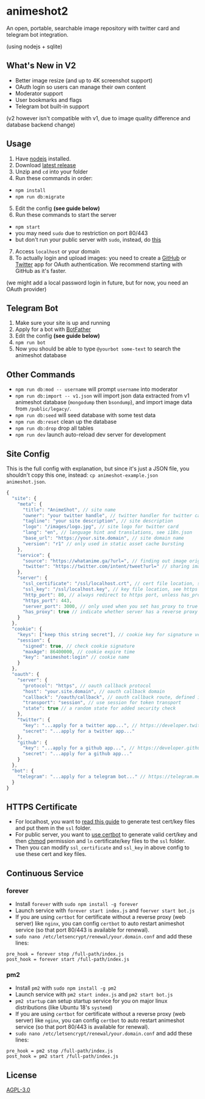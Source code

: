 
# animeshot2

An open, portable, searchable image repository with twitter card and telegram bot integration.

(using nodejs + sqlite)

## What's New in V2

- Better image resize (and up to 4K screenshot support)
- OAuth login so users can manage their own content
- Moderator support
- User bookmarks and flags
- Telegram bot built-in support

(v2 however isn't compatible with v1, due to image quality difference and database backend change)

## Usage

1. Have [nodejs](https://nodejs.org/en/download/current/) installed.
2. Download [latest release](https://github.com/bitinn/animeshot2/releases)
3. Unzip and `cd` into your folder
4. Run these commands in order:
  - `npm install`
  - `npm run db:migrate`
5. Edit the config **(see guide below)**
6. Run these commands to start the server
  - `npm start`
  - you may need `sudo` due to restriction on port 80/443
  - but don't run your public server with `sudo`, instead, do [this](https://stackoverflow.com/questions/16573668/best-practices-when-running-node-js-with-port-80-ubuntu-linode)
7. Access `localhost` or your domain
8. To actually login and upload images: you need to create a [GitHub](https://developer.github.com/apps/building-oauth-apps/creating-an-oauth-app/) or [Twitter](https://developer.twitter.com/) app for OAuth authentication. We recommend starting with GitHub as it's faster.

(we might add a local password login in future, but for now, you need an OAuth provider)

## Telegram Bot

1. Make sure your site is up and running
2. Apply for a bot with [BotFather](https://telegram.me/BotFather)
3. Edit the config **(see guide below)**
4. `npm run bot`
5. Now you should be able to type `@yourbot some-text` to search the animeshot database

## Other Commands

- `npm run db:mod -- username` will prompt `username` into moderator
- `npm run db:import -- v1.json` will import json data extracted from v1 animeshot database (`mongodump` then `bsondump`), and import image data from `/public/legacy/`.
- `npm run db:seed` will seed database with some test data
- `npm run db:reset` clean up the database
- `npm run db:drop` drop all tables
- `npm run dev` launch auto-reload dev server for development

## Site Config

This is the full config with explanation, but since it's just a JSON file, you shouldn't copy this one, instead: `cp animeshot-example.json animeshot.json`.

```javascript
{
  "site": {
    "meta": {
      "title": "AnimeShot", // site name
      "owner": "your twitter handle", // twitter handler for twitter card
      "tagline": "your site description", // site description
      "logo": "/images/logo.jpg", // site logo for twitter card
      "lang": "en", // language hint and translations, see i18n.json
      "base_url": "https://your.site.domain", // site domain name
      "version": "r1" // only used in static asset cache bursting
    },
    "service": {
      "source": "https://whatanime.ga/?url=", // finding out image origin
      "twitter": "https://twitter.com/intent/tweet?url=" // sharing image
    },
    "server": {
      "ssl_certificate": "/ssl/localhost.crt", // cert file location, see https guide below
      "ssl_key": "/ssl/localhost.key", // key file location, see https guide below
      "http_port": 80, // always redirect to https port, unless has_proxy is true
      "https_port": 443,
      "server_port": 3000, // only used when you set has_proxy to true
      "has_proxy": true // indicate whether server has a reverse proxy
    }
  },
  "cookie": {
    "keys": ["keep this string secret"], // cookie key for signature verification
    "session": {
      "signed": true, // check cookie signature
      "maxAge": 86400000, // cookie expire time
      "key": "animeshot:login" // cookie name
    }
  },
  "oauth": {
    "server": {
      "protocol": "https", // oauth callback protocol
      "host": "your.site.domain", // oauth callback domain
      "callback": "/oauth/callback", // oauth callback route, defined in routes.js
      "transport": "session", // use session for token transport
      "state": true // a random state for added security check
    },
    "twitter": {
      "key": "...apply for a twitter app...", // https://developer.twitter.com/
      "secret": "...apply for a twitter app..."
    },
    "github": {
      "key": "...apply for a github app...", // https://developer.github.com/
      "secret": "...apply for a github app..."
    }
  },
  "bot": {
    "telegram": "...apply for a telegram bot..." // https://telegram.me/BotFather
  }
}
```

## HTTPS Certificate

- For localhost, you want to [read this guide](https://letsencrypt.org/docs/certificates-for-localhost/) to generate test cert/key files and put them in the `ssl` folder.
- For public server, you want to [use certbot](https://certbot.eff.org/) to generate valid cert/key and then [chmod](https://github.com/certbot/certbot/issues/5257) permission and `ln` certificate/key files to the `ssl` folder.
- Then you can modify `ssl_certificate` and `ssl_key` in above config to use these cert and key files.

## Continuous Service

### forever

- Install `forever` with `sudo npm install -g forever`
- Launch service with `forever start index.js` and `foerver start bot.js`
- If you are using `certbot` for certificate without a reverse proxy (web server) like `nginx`, you can config `certbot` to auto restart animeshot service (so that port 80/443 is available for renewal).
- `sudo nano /etc/letsencrypt/renewal/your.domain.conf` and add these lines:

```
pre_hook = forever stop /full-path/index.js
post_hook = forever start /full-path/index.js
```

### pm2

- Install `pm2` with `sudo npm install -g pm2`
- Launch service with `pm2 start index.js` and `pm2 start bot.js`
- `pm2 startup` can setup startup service for you on major linux distributions (like Ubuntu 18's `systemd`)
- If you are using `certbot` for certificate without a reverse proxy (web server) like `nginx`, you can config `certbot` to auto restart animeshot service (so that port 80/443 is available for renewal).
- `sudo nano /etc/letsencrypt/renewal/your.domain.conf` and add these lines:

```
pre_hook = pm2 stop /full-path/index.js
post_hook = pm2 start /full-path/index.js
```

## License

[AGPL-3.0](https://github.com/bitinn/animeshot2/blob/master/LICENSE)
